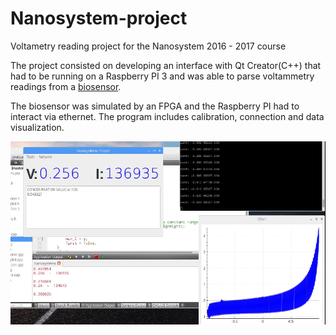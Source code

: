 # Nanosystem-project
Voltametry reading project for the Nanosystem 2016 - 2017 course

The project consisted on developing an interface with Qt Creator(C++) that had to be running on a Raspberry PI 3 
and was able to parse voltammetry readings from a [biosensor](https://en.wikipedia.org/wiki/Biosensor).

The biosensor was simulated by an FPGA and the Raspberry PI had to interact via ethernet.
The program includes calibration, connection and data visualization.


![Screenshot](screenshot.png)

